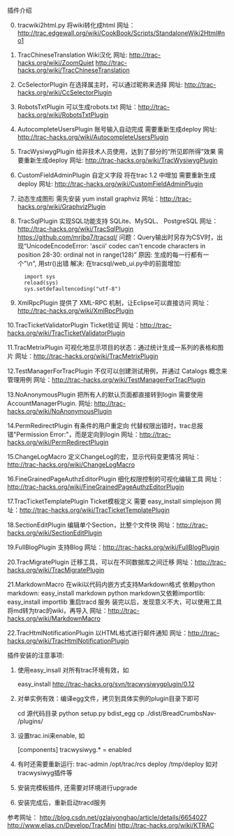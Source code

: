 插件介绍

0. tracwiki2html.py 将wiki转化成html
   网址：http://trac.edgewall.org/wiki/CookBook/Scripts/StandaloneWiki2Html#no1

1. TracChineseTranslation Wiki汉化
   网址: http://trac-hacks.org/wiki/ZoomQuiet
         http://trac-hacks.org/wiki/TracChineseTranslation

2. CcSelectorPlugin 在选择属主时，可以通过昵称来选择
   网址: http://trac-hacks.org/wiki/CcSelectorPlugin

3. RobotsTxtPlugin 可以生成robots.txt
   网址：http://trac-hacks.org/wiki/RobotsTxtPlugin

4. AutocompleteUsersPlugin 账号输入自动完成
   需要重新生成deploy
   网址: http://trac-hacks.org/wiki/AutocompleteUsersPlugin

5. TracWysiwygPlugin 给非技术人员使用，达到了部分的“所见即所得”效果
   需要重新生成deploy
   网址: http://trac-hacks.org/wiki/TracWysiwygPlugin

6. CustomFieldAdminPlugin 自定义字段
   将在trac 1.2 中增加
   需要重新生成deploy
   网址: http://trac-hacks.org/wiki/CustomFieldAdminPlugin

7. 动态生成图形
   需先安装 yum install graphviz
   网址：http://trac-hacks.org/wiki/GraphvizPlugin

8. TracSqlPlugin 实现SQL功能支持 SQLite、MySQL、 PostgreSQL 
   网址：http://trac-hacks.org/wiki/TracSqlPlugin
         https://github.com/mrjbq7/tracsql/
   问题：Query输出时另存为CSV时，出现“UnicodeEncodeError: 'ascii' codec can't encode characters in position 28-30: ordinal not in range(128)”
   原因: 生成的每一行都有一个"\n", 用str()出错
   解决: 在tracsql/web_ui.py中的前面增加:

         import sys
         reload(sys)
         sys.setdefaultencoding("utf-8")


9. XmlRpcPlugin 提供了 XML-RPC 机制，让Eclipse可以直接访问
   网址：http://trac-hacks.org/wiki/XmlRpcPlugin

10.TracTicketValidatorPlugin Ticket验证
   网址：http://trac-hacks.org/wiki/TracTicketValidatorPlugin

11.TracMetrixPlugin 可视化地显示项目的状态：通过统计生成一系列的表格和图片
   网址：http://trac-hacks.org/wiki/TracMetrixPlugin

12.TestManagerForTracPlugin 不仅可以创建测试用例，并通过 Catalogs 概念来管理用例
   网址：http://trac-hacks.org/wiki/TestManagerForTracPlugin

13.NoAnonymousPlugin 把所有人的默认页面都直接转到login
   需要使用AccountManagerPlugin.
   网址: http://trac-hacks.org/wiki/NoAnonymousPlugin

14.PermRedirectPlugin 有条件的用户重定向
   代替权限出错时，trac总报错"Permission Error:"，而是定向到login
   网址：http://trac-hacks.org/wiki/PermRedirectPlugin

15.ChangeLogMacro 定义ChangeLog的宏，显示代码变更情况
   网址：http://trac-hacks.org/wiki/ChangeLogMacro

16.FineGrainedPageAuthzEditorPlugin 细化权限控制的可视化编辑工具
   网址：http://trac-hacks.org/wiki/FineGrainedPageAuthzEditorPlugin

17.TracTicketTemplatePlugin Ticket模板定义
   需要 easy_install simplejson 
   网址：http://trac-hacks.org/wiki/TracTicketTemplatePlugin

18.SectionEditPlugin 编辑单个Section，比整个文件快
   网址：http://trac-hacks.org/wiki/SectionEditPlugin

19.FullBlogPlugin 支持Blog
   网址：http://trac-hacks.org/wiki/FullBlogPlugin

20.TracMigratePlugin 迁移工具，可以在不同数据库之间迁移
   网址：http://trac-hacks.org/wiki/TracMigratePlugin

21.MarkdownMacro 在wiki以代码内嵌方式支持Markdown格式
   依赖python markdown: easy_install markdown
   python markdown又依赖importlib: easy_install importlib
   重启tracd 服务
   装完以后，发现意义不大，可以使用工具将md转为trac的wiki，再导入
   网址：http://trac-hacks.org/wiki/MarkdownMacro

22.TracHtmlNotificationPlugin 以HTML格式进行邮件通知
   网址：http://trac-hacks.org/wiki/TracHtmlNotificationPlugin

插件安装的注意事项:

1. 使用easy_insall 对所有trac环境有效，如

   easy_install http://trac-hacks.org/svn/tracwysiwygplugin/0.12

2. 对单实例有效：编译egg文件，拷贝到具体实例的plugin目录下即可

   cd 源代码目录
   python setup.py bdist_egg
   cp ./dist/BreadCrumbsNav-<version> <path-to-trac-env>/plugins/

3. 设置trac.ini来enable, 如

	[components]
	tracwysiwyg.* = enabled

4. 有时还需要重新运行:
   trac-admin /opt/trac/rcs deploy /tmp/deploy
   如对tracwysiwyg插件等

5. 安装完模板插件, 还需要对环境进行upgrade

6. 安装完成后，重新启动tracd服务

参考网址：
   http://blog.csdn.net/gzlaiyonghao/article/details/6654027
   http://www.elias.cn/Develop/TracMini
   http://trac-hacks.org/wiki/KTRAC

